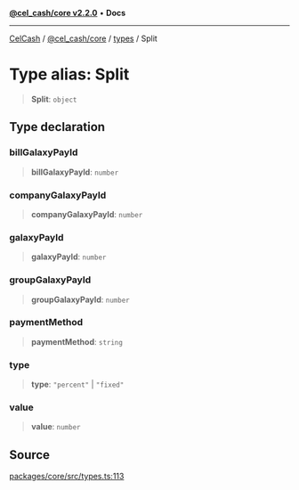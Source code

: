 [**@cel_cash/core v2.2.0**](../../README.md) • **Docs**

***

[CelCash](../../../../packages.md) / [@cel\_cash/core](../../README.md) / [types](../README.md) / Split

# Type alias: Split

> **Split**: `object`

## Type declaration

### billGalaxyPayId

> **billGalaxyPayId**: `number`

### companyGalaxyPayId

> **companyGalaxyPayId**: `number`

### galaxyPayId

> **galaxyPayId**: `number`

### groupGalaxyPayId

> **groupGalaxyPayId**: `number`

### paymentMethod

> **paymentMethod**: `string`

### type

> **type**: `"percent"` \| `"fixed"`

### value

> **value**: `number`

## Source

[packages/core/src/types.ts:113](https://github.com/Pyxlab/celcash/blob/b57c7034bd65dcd5b083f272f9cfe6cc4ff73f7b/packages/core/src/types.ts#L113)
